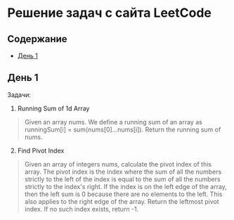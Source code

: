 # Решение задач с сайта LeetCode

## Содержание
* [День 1](#день-1)

## День 1

Задачи:
1. Running Sum of 1d Array
> Given an array nums. We define a running sum of an array as runningSum[i] = sum(nums[0]…nums[i]).
> Return the running sum of nums.

2. Find Pivot Index
> Given an array of integers nums, calculate the pivot index of this array.
> The pivot index is the index where the sum of all the numbers strictly to the left of the index is equal to the sum of all the numbers strictly to the index's right.
> If the index is on the left edge of the array, then the left sum is 0 because there are no elements to the left. This also applies to the right edge of the array.
> Return the leftmost pivot index. If no such index exists, return -1.
